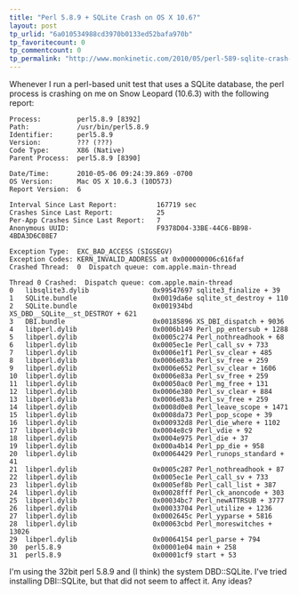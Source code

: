 ```yaml
---
title: "Perl 5.8.9 + SQLite Crash on OS X 10.6?"
layout: post
tp_urlid: "6a010534988cd3970b0133ed52bafa970b"
tp_favoritecount: 0
tp_commentcount: 0
tp_permalink: "http://www.monkinetic.com/2010/05/perl-589-sqlite-crash-on-os-x-106.html"
---
```

Whenever I run a perl-based unit test that uses a SQLite database, the perl process is crashing on me on Snow Leopard (10.6.3) with the following report:

	Process:         perl5.8.9 [8392]
	Path:            /usr/bin/perl5.8.9
	Identifier:      perl5.8.9
	Version:         ??? (???)
	Code Type:       X86 (Native)
	Parent Process:  perl5.8.9 [8390]

	Date/Time:       2010-05-06 09:24:39.869 -0700
	OS Version:      Mac OS X 10.6.3 (10D573)
	Report Version:  6

	Interval Since Last Report:          167719 sec
	Crashes Since Last Report:           25
	Per-App Crashes Since Last Report:   7
	Anonymous UUID:                      F9378D04-33BE-44C6-BB98-4BDA3D6C08E7

	Exception Type:  EXC_BAD_ACCESS (SIGSEGV)
	Exception Codes: KERN_INVALID_ADDRESS at 0x000000006c616faf
	Crashed Thread:  0  Dispatch queue: com.apple.main-thread

	Thread 0 Crashed:  Dispatch queue: com.apple.main-thread
	0   libsqlite3.dylib              	0x99547697 sqlite3_finalize + 39
	1   SQLite.bundle                 	0x0019da6e sqlite_st_destroy + 110
	2   SQLite.bundle                 	0x001934bd XS_DBD__SQLite__st_DESTROY + 621
	3   DBI.bundle                    	0x00185896 XS_DBI_dispatch + 9036
	4   libperl.dylib                 	0x0006b149 Perl_pp_entersub + 1288
	5   libperl.dylib                 	0x0005c274 Perl_nothreadhook + 68
	6   libperl.dylib                 	0x0005ec1e Perl_call_sv + 733
	7   libperl.dylib                 	0x0006e1f1 Perl_sv_clear + 485
	8   libperl.dylib                 	0x0006e83a Perl_sv_free + 259
	9   libperl.dylib                 	0x0006e652 Perl_sv_clear + 1606
	10  libperl.dylib                 	0x0006e83a Perl_sv_free + 259
	11  libperl.dylib                 	0x00050ac0 Perl_mg_free + 131
	12  libperl.dylib                 	0x0006e380 Perl_sv_clear + 884
	13  libperl.dylib                 	0x0006e83a Perl_sv_free + 259
	14  libperl.dylib                 	0x0008d0e8 Perl_leave_scope + 1471
	15  libperl.dylib                 	0x0008da73 Perl_pop_scope + 39
	16  libperl.dylib                 	0x000932d8 Perl_die_where + 1102
	17  libperl.dylib                 	0x0004e8c9 Perl_vdie + 92
	18  libperl.dylib                 	0x0004e975 Perl_die + 37
	19  libperl.dylib                 	0x000a4b14 Perl_pp_die + 958
	20  libperl.dylib                 	0x00064429 Perl_runops_standard + 41
	21  libperl.dylib                 	0x0005c287 Perl_nothreadhook + 87
	22  libperl.dylib                 	0x0005ec1e Perl_call_sv + 733
	23  libperl.dylib                 	0x0005ef8b Perl_call_list + 387
	24  libperl.dylib                 	0x00028fff Perl_ck_anoncode + 303
	25  libperl.dylib                 	0x00034bc7 Perl_newATTRSUB + 3777
	26  libperl.dylib                 	0x00033704 Perl_utilize + 1236
	27  libperl.dylib                 	0x0002645c Perl_yyparse + 5816
	28  libperl.dylib                 	0x00063cbd Perl_moreswitches + 13026
	29  libperl.dylib                 	0x00064154 perl_parse + 794
	30  perl5.8.9                     	0x00001e04 main + 258
	31  perl5.8.9                     	0x00001cf9 start + 53

I'm using the 32bit perl 5.8.9 and (I think) the system DBD::SQLite. I've tried installing DBI::SQLite, but that did not seem to affect it. Any ideas?
